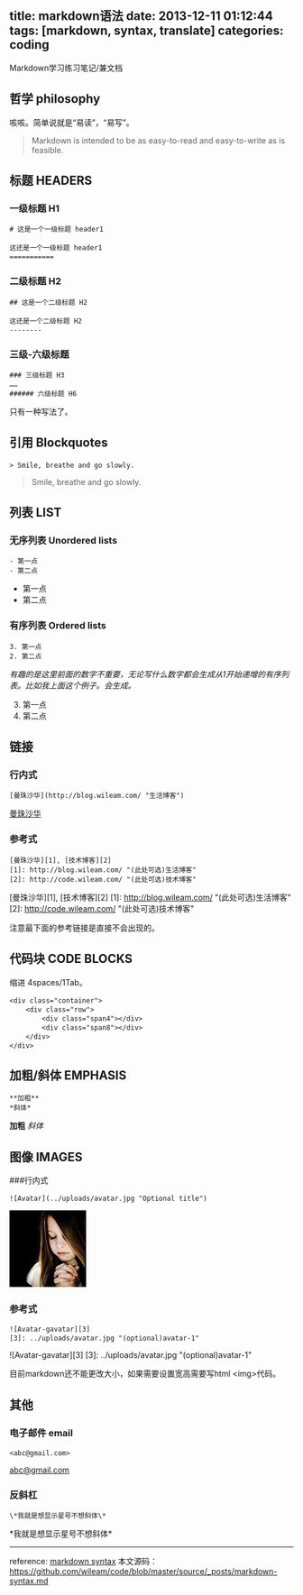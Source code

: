 title: markdown语法
date: 2013-12-11 01:12:44
tags: [markdown, syntax, translate]
categories: coding
---
Markdown学习练习笔记/兼文档

哲学 philosophy
---------

咳咳。简单说就是“易读”，“易写”。

> Markdown is intended to be as easy-to-read and easy-to-write as is feasible.
<!-- more -->

## 标题 HEADERS

### 一级标题 H1

    # 这是一个一级标题 header1
    
    这还是一个一级标题 header1
    ===========

### 二级标题 H2

    ## 这是一个二级标题 H2
    
    这还是一个二级标题 H2
    --------

### 三级-六级标题

    ### 三级标题 H3
    ……
    ###### 六级标题 H6

只有一种写法了。

## 引用 Blockquotes
    > Smile, breathe and go slowly.

> Smile, breathe and go slowly.

## 列表 LIST

### 无序列表 Unordered lists
	- 第一点
	- 第二点

- 第一点
- 第二点

### 有序列表 Ordered lists

	3. 第一点
	2. 第二点

*有趣的是这里前面的数字不重要，无论写什么数字都会生成从1开始递增的有序列表。比如我上面这个例子。会生成。*

3. 第一点
2. 第二点

## 链接

### 行内式

    [曼珠沙华](http://blog.wileam.com/ "生活博客")

[曼珠沙华](http://blog.wileam.com/ "生活博客")

### 参考式

    [曼珠沙华][1], [技术博客][2]
    [1]: http://blog.wileam.com/ "(此处可选)生活博客"
    [2]: http://code.wileam.com/ "(此处可选)技术博客"

[曼珠沙华][1], [技术博客][2]
[1]: http://blog.wileam.com/ "(此处可选)生活博客"
[2]: http://code.wileam.com/ "(此处可选)技术博客"

注意最下面的参考链接是直接不会出现的。

## 代码块 CODE BLOCKS

缩进 4spaces/1Tab。

    <div class="container">
        <div class="row">
            <div class="span4"></div>
            <div class="span8"></div>
        </div>
    </div>

## 加粗/斜体 EMPHASIS

    **加粗**
    *斜体*

**加粗**
*斜体*

## 图像 IMAGES

###行内式

    ![Avatar](../uploads/avatar.jpg "Optional title")

![Avatar](../uploads/avatar.jpg "Optional title")

### 参考式

    ![Avatar-gavatar][3]
    [3]: ../uploads/avatar.jpg "(optional)avatar-1"

![Avatar-gavatar][3]
[3]: ../uploads/avatar.jpg "(optional)avatar-1"

目前markdown还不能更改大小，如果需要设置宽高需要写html \<img\>代码。

其他
--------

### 电子邮件 email

    <abc@gmail.com>

<abc@gmail.com>

### 反斜杠

    \*我就是想显示星号不想斜体\*

\*我就是想显示星号不想斜体\*

----
reference: [markdown syntax](http://daringfireball.net/projects/markdown/syntax)
本文源码：https://github.com/wileam/code/blob/master/source/_posts/markdown-syntax.md
